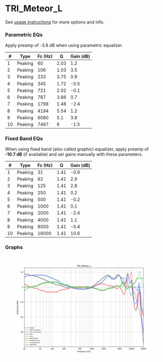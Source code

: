# TRI_Meteor_L
See [usage instructions](https://github.com/jaakkopasanen/AutoEq#usage) for more options and info.

### Parametric EQs
Apply preamp of -3.8 dB when using parametric equalizer.

|   # | Type    |   Fc (Hz) |    Q |   Gain (dB) |
|-----|---------|-----------|------|-------------|
|   1 | Peaking |        60 | 2.03 |         1.2 |
|   2 | Peaking |       106 | 1.03 |         3.5 |
|   3 | Peaking |       233 | 3.75 |         0.9 |
|   4 | Peaking |       345 | 1.72 |        -0.5 |
|   5 | Peaking |       721 | 2.02 |        -0.1 |
|   6 | Peaking |       787 | 3.86 |         0.7 |
|   7 | Peaking |      1798 | 1.48 |        -2.4 |
|   8 | Peaking |      4194 | 5.54 |         1.2 |
|   9 | Peaking |      6080 | 5.1  |         3.8 |
|  10 | Peaking |      7487 | 6    |        -1.5 |

### Fixed Band EQs
When using fixed band (also called graphic) equalizer, apply preamp of **-10.7 dB** (if available) and set gains manually with these parameters.

|   # | Type    |   Fc (Hz) |    Q |   Gain (dB) |
|-----|---------|-----------|------|-------------|
|   1 | Peaking |        31 | 1.41 |        -0.9 |
|   2 | Peaking |        62 | 1.41 |         2.9 |
|   3 | Peaking |       125 | 1.41 |         2.8 |
|   4 | Peaking |       250 | 1.41 |         0.2 |
|   5 | Peaking |       500 | 1.41 |        -0.2 |
|   6 | Peaking |      1000 | 1.41 |         0.1 |
|   7 | Peaking |      2000 | 1.41 |        -2.4 |
|   8 | Peaking |      4000 | 1.41 |         1.1 |
|   9 | Peaking |      8000 | 1.41 |        -0.4 |
|  10 | Peaking |     16000 | 1.41 |        10.6 |

### Graphs
![](./TRI_Meteor_L.png)
